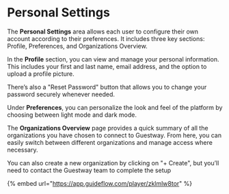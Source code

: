 # Personal Settings

The **Personal Settings** area allows each user to configure their own account according to their preferences. It includes three key sections: Profile, Preferences, and Organizations Overview.

In the **Profile** section, you can view and manage your personal information. This includes your first and last name, email address, and the option to upload a profile picture.&#x20;

There’s also a "Reset Password" button that allows you to change your password securely whenever needed.

Under **Preferences**, you can personalize the look and feel of the platform by choosing between light mode and dark mode.&#x20;

The **Organizations Overview** page provides a quick summary of all the organizations you have chosen to connect to Guestway. From here, you can easily switch between different organizations and manage access where necessary.

You can also create a new organization by clicking on "+ Create", but you’ll need to contact the Guestway team to complete the setup

{% embed url="https://app.guideflow.com/player/zklmlw8tor" %}
